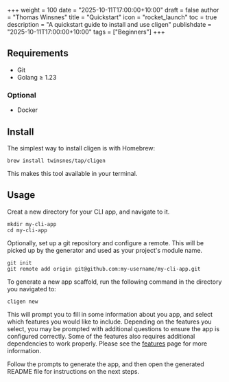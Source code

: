 +++
weight = 100
date = "2025-10-11T17:00:00+10:00"
draft = false
author = "Thomas Winsnes"
title = "Quickstart"
icon = "rocket_launch"
toc = true
description = "A quickstart guide to install and use cligen"
publishdate = "2025-10-11T17:00:00+10:00"
tags = ["Beginners"]
+++
## Requirements

* Git
* Golang ≥ 1.23

### Optional

* Docker

## Install

The simplest way to install cligen is with Homebrew:

```shell
brew install twinsnes/tap/cligen
```

This makes this tool available in your terminal.

## Usage

Creat a new directory for your CLI app, and navigate to it.

```shell 
mkdir my-cli-app
cd my-cli-app
```

Optionally, set up a git repository and configure a remote. This will be picked up by the generator and used as your project's module name.

```shell 
git init
git remote add origin git@github.com:my-username/my-cli-app.git
```

To generate a new app scaffold, run the following command in the directory you navigated to:

```shell
cligen new
```

This will prompt you to fill in some information about you app, and select which features you would like to include. Depending on the features you select, you may be prompted with additional questions to ensure the app is configured correctly. Some of the features also requires additional dependencies to work properly. Please see the [features](docs/features) page for more information.

Follow the prompts to generate the app, and then open the generated README file for instructions on the next steps.
